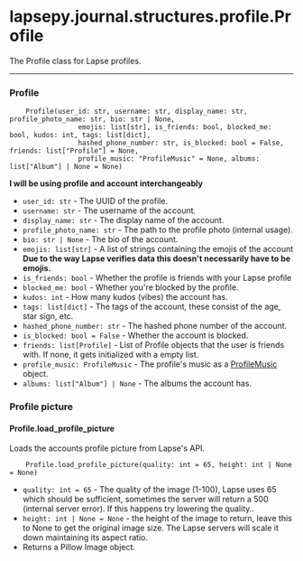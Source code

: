# lapsepy.journal.structures.profile.Profile
The Profile class for Lapse profiles.
<hr>

### Profile
```python3
    Profile(user_id: str, username: str, display_name: str, profile_photo_name: str, bio: str | None,
                 emojis: list[str], is_friends: bool, blocked_me: bool, kudos: int, tags: list[dict],
                 hashed_phone_number: str, is_blocked: bool = False, friends: list["Profile"] = None,
                 profile_music: "ProfileMusic" = None, albums: list["Album"] | None = None)
```
**I will be using profile and account interchangeably**
* `user_id: str` - The UUID of the profile.
* `username: str` - The username of the account.
* `display_name: str` - The display name of the account.
* `profile_photo_name: str` - The path to the profile photo (internal usage).
* `bio: str | None` - The bio of the account.
* `emojis: list[str]` - A list of strings containing the emojis of the account **Due to the way Lapse verifies data this doesn't necessarily have to be emojis.**
* `is_friends: bool` - Whether the profile is friends with your Lapse profile
* `blocked_me: bool` - Whether you're blocked by the profile.
* `kudos: int` - How many kudos (vibes) the account has.
* `tags: list[dict]` - The tags of the account, these consist of the age, star sign, etc.
* `hashed_phone_number: str` - The hashed phone number of the account.
* `is_blocked: bool = False` - Whether the account is blocked.
* `friends: list[Profile]` - List of Profile objects that the user is friends with. If none, it gets initialized with a empty list.
* `profile_music: ProfileMusic` - The profile's music as a [ProfileMusic](#) object.
* `albums: list["Album"] | None` - The albums the account has. 


### Profile picture

#### Profile.load_profile_picture
Loads the accounts profile picture from Lapse's API.
```python3
    Profile.load_profile_picture(quality: int = 65, height: int | None = None)
```
* `quality: int = 65` - The quality of the image (1-100), Lapse uses 65 which should be sufficient, sometimes the server will return a 500 (internal server error). If this happens try lowering the quality..
* `height: int | None = None` - the height of the image to return, leave this to None to get the original image size. The Lapse servers will scale it down maintaining its aspect ratio.
* Returns a Pillow Image object.